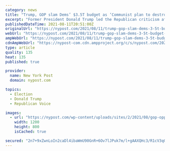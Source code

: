 ```yaml
---
category: news
title: "Trump, GOP slam Dems’ $3.5T budget as ‘Communist plan to destroy’ US"
excerpt: "Former President Donald Trump led the Republican criticism after a 15-hour “vote-a-rama” overnight that saw senators pass the $3.5 trillion budget reconciliation package."
publishedDateTime: 2021-08-11T20:51:00Z
originalUrl: "https://nypost.com/2021/08/11/trump-gop-slam-dems-3-5t-budget-as-communist-plan-to-destroy-us/"
webUrl: "https://nypost.com/2021/08/11/trump-gop-slam-dems-3-5t-budget-as-communist-plan-to-destroy-us/"
ampWebUrl: "https://nypost.com/2021/08/11/trump-gop-slam-dems-3-5t-budget-as-communist-plan-to-destroy-us/amp/"
cdnAmpWebUrl: "https://nypost-com.cdn.ampproject.org/c/s/nypost.com/2021/08/11/trump-gop-slam-dems-3-5t-budget-as-communist-plan-to-destroy-us/amp/"
type: article
quality: 135
heat: 135
published: true

provider:
  name: New York Post
  domain: nypost.com

topics:
  - Election
  - Donald Trump
  - Republican Voice

images:
  - url: "https://nypost.com/wp-content/uploads/sites/2/2021/08/gop-oppose-infrastructure.jpg?quality=90&strip=all&w=1200"
    width: 1200
    height: 800
    isCached: true

secured: "2n7+9xZwnLoIn2caDl4ibaWmU90GnR+6Ov7lJPuk7m/l+gAAXQHc3/R1cV3qOISh1gSOeuNO6/8W6rRtOl6A0RdSoPu9Gl/pj8gQTU8j2KDLhRgeIGo9jufys6gqKSkWX5YFg2VhIiqdcjRs2stIoQ2VpKneNk/QJ3YWM/rOfwcO5UQtd5uxpTAsYdaPL9Qz8EtHK+xvRqt3cHU1iih+Mw9kVz/+er8Kx5nFYWubGvjZ/nbmSe8W6HkFO405kyd9J/cYbWd6SxfTmA+whn1KJMX//P0FF9vmHYt1qgM4YnD+FTEAEFbjgk2fGalrkoQBtBsp/oUrWCAzbludTGe6epxOSW+3P/aQMwsk5Lt9TCk=;u7cHNuGxBlkYKL9udNVA2A=="
---
```



